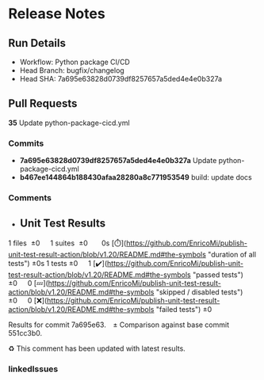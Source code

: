 # Release Notes 
## Run Details
- Workflow: Python package CI/CD 
- Head Branch: bugfix/changelog 
- Head SHA: 7a695e63828d0739df8257657a5ded4e4e0b327a 

## Pull Requests
**35** Update python-package-cicd.yml
### Commits
  - **7a695e63828d0739df8257657a5ded4e4e0b327a** Update python-package-cicd.yml
  - **b467ee144864b188430afaa28280a8c771953549** build: update docs
### Comments
 - ## Unit Test Results
1 files  ±0  1 suites  ±0   0s [:stopwatch:](https://github.com/EnricoMi/publish-unit-test-result-action/blob/v1.20/README.md#the-symbols &quot;duration of all tests&quot;) ±0s
1 tests ±0  1 [:heavy_check_mark:](https://github.com/EnricoMi/publish-unit-test-result-action/blob/v1.20/README.md#the-symbols &quot;passed tests&quot;) ±0  0 [:zzz:](https://github.com/EnricoMi/publish-unit-test-result-action/blob/v1.20/README.md#the-symbols &quot;skipped / disabled tests&quot;) ±0  0 [:x:](https://github.com/EnricoMi/publish-unit-test-result-action/blob/v1.20/README.md#the-symbols &quot;failed tests&quot;) ±0 

Results for commit 7a695e63. ± Comparison against base commit 551cc3b0.

:recycle: This comment has been updated with latest results.

### linkedIssues
    
